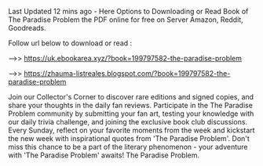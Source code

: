 Last Updated 12 mins ago - Here Options to Downloading or Read Book of The Paradise Problem the PDF online for free on Server Amazon, Reddit, Goodreads.
 
Follow url below to download or read :
 
-->> https://uk.ebookarea.xyz/?book=199797582-the-paradise-problem
 
-->> https://zhauma-listreales.blogspot.com/?book=199797582-the-paradise-problem
 
Join our Collector's Corner to discover rare editions and signed copies, and share your thoughts in the daily fan reviews.
Participate in the The Paradise Problem community by submitting your fan art, testing your knowledge with our daily trivia challenge, and joining the exclusive book club discussions.
Every Sunday, reflect on your favorite moments from the week and kickstart the new week with inspirational quotes from 'The Paradise Problem'. Don't miss this chance to be a part of the literary phenomenon - your adventure with 'The Paradise Problem' awaits! The Paradise Problem.
